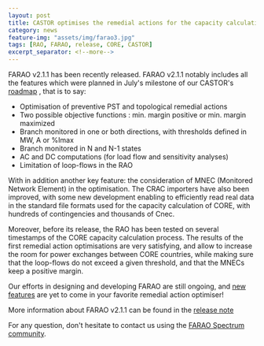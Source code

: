 ```yaml
---
layout: post
title: CASTOR optimises the remedial actions for the capacity calculation of the CORE region
category: news
feature-img: "assets/img/farao3.jpg"
tags: [RAO, FARAO, release, CORE, CASTOR]
excerpt_separator: <!--more-->
---
```


FARAO v2.1.1 has been recently released. FARAO v2.1.1 notably includes all the features which were planned in July's milestone of our CASTOR's [roadmap](/roadmap) <!--more-->, that is to say:

- Optimisation of preventive PST and topological remedial actions
- Two possible objective functions : min. margin positive or min. margin maximized
- Branch monitored in one or both directions, with thresholds defined in MW, A or %Imax
- Branch monitored in N and N-1 states
- AC and DC computations (for load flow and sensitivity analyses)
- Limitation of loop-flows in the RAO

With in addition another key feature: the consideration of MNEC (Monitored Network Element) in the optimisation. The CRAC importers have also been improved, with some new development enabling to efficiently read real data in the standard file formats used for the capacity calculation of CORE, with hundreds of contingencies and thousands of Cnec.

Moreover, before its release, the RAO has been tested on several timestamps of the CORE capacity calculation process. The results of the first remedial action optimisations are very satisfying, and allow to increase the room for power exchanges between CORE countries, while making sure that the loop-flows do not exceed a given threshold, and that the MNECs keep a positive margin.

Our efforts in designing and developing FARAO are still ongoing, and [new features](/roadmap) are yet to come in your favorite remedial action optimiser! 

More information about FARAO v2.1.1 can be found in the [release note](https://github.com/farao-community/farao-core/releases/tag/v2.1.0)
 
For any question, don't hesitate to contact us using the [FARAO Spectrum community](https://spectrum.chat/farao-community).
